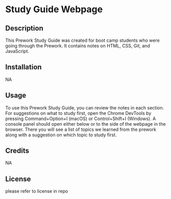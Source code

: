 # Study Guide Webpage

## Description

This Prework Study Guide was created for boot camp students who were going through the Prework. It contains notes on HTML, CSS, Git, and JavaScript.


## Installation

NA

## Usage

To use this Prework Study Guide, you can review the notes in each section. For suggestions on what to study first, open the Chrome DevTools by pressing Command+Option+I (macOS) or Control+Shift+I (Windows). A console panel should open either below or to the side of the webpage in the browser. There you will see a list of topics we learned from the prework along with a suggestion on which topic to study first.


## Credits

NA
## License

please refer to license in repo


